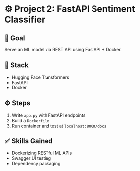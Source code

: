 
# ⚙ Project 2: FastAPI Sentiment Classifier

## 🎯 Goal
Serve an ML model via REST API using FastAPI + Docker.

## 🧰 Stack
- Hugging Face Transformers
- FastAPI
- Docker

## ⚙️ Steps
1. Write `app.py` with FastAPI endpoints
2. Build a `Dockerfile`
3. Run container and test at `localhost:8000/docs`

## ✅ Skills Gained
- Dockerizing RESTful ML APIs
- Swagger UI testing
- Dependency packaging
